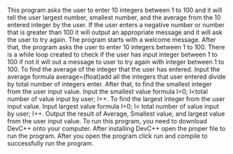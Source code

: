 This program asks the user to enter 10 integers between 1 to 100 and it will tell the user largest number, smallest number, and the average from the 10 entered integer by the user. If the user enters a negative number or number that is greater than 100 it will output an appropriate message and it will ask the user to try again. 
The program starts with a welcome message. After that, the program asks the user to enter 10 integers between 1 to 100. There is a while loop created to check if the user has input integer between 1 to 100 if not it will out a message to user to try again with integer between 1 to 100. To find the average of the integer that the user has entered. Input the average formula average=(float)add all the integers that user entered divide by total number of integers enter. After that, to find the smallest integer from the user input value. Input the smallest value formula I=0; I<total number of value input by user; I++. To find the largest integer from the user input value. Input largest value formula I=0; I< total number of value input by user; I++. Output the result of Average, Smallest value, and largest value from the user input value. 
To run this program, you need to download DevC++ onto your computer. 
After installing DevC++ open the proper file to run the program. 
After you open the program click run and compile to successfully run the program. 
